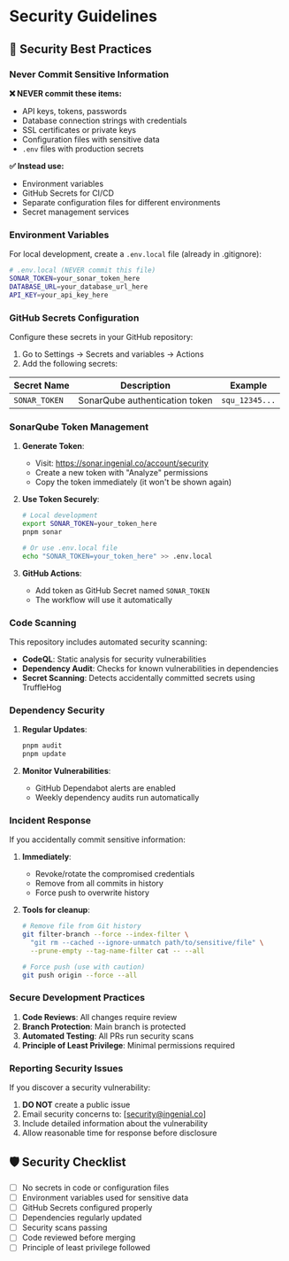 # Security Guidelines

## 🔐 Security Best Practices

### Never Commit Sensitive Information

**❌ NEVER commit these items:**

- API keys, tokens, passwords
- Database connection strings with credentials
- SSL certificates or private keys
- Configuration files with sensitive data
- `.env` files with production secrets

**✅ Instead use:**

- Environment variables
- GitHub Secrets for CI/CD
- Separate configuration files for different environments
- Secret management services

### Environment Variables

For local development, create a `.env.local` file (already in .gitignore):

```bash
# .env.local (NEVER commit this file)
SONAR_TOKEN=your_sonar_token_here
DATABASE_URL=your_database_url_here
API_KEY=your_api_key_here
```

### GitHub Secrets Configuration

Configure these secrets in your GitHub repository:

1. Go to Settings → Secrets and variables → Actions
2. Add the following secrets:

| Secret Name   | Description                    | Example        |
| ------------- | ------------------------------ | -------------- |
| `SONAR_TOKEN` | SonarQube authentication token | `squ_12345...` |

### SonarQube Token Management

1. **Generate Token**:
   - Visit: https://sonar.ingenial.co/account/security
   - Create a new token with "Analyze" permissions
   - Copy the token immediately (it won't be shown again)

2. **Use Token Securely**:

   ```bash
   # Local development
   export SONAR_TOKEN=your_token_here
   pnpm sonar

   # Or use .env.local file
   echo "SONAR_TOKEN=your_token_here" >> .env.local
   ```

3. **GitHub Actions**:
   - Add token as GitHub Secret named `SONAR_TOKEN`
   - The workflow will use it automatically

### Code Scanning

This repository includes automated security scanning:

- **CodeQL**: Static analysis for security vulnerabilities
- **Dependency Audit**: Checks for known vulnerabilities in dependencies
- **Secret Scanning**: Detects accidentally committed secrets using TruffleHog

### Dependency Security

1. **Regular Updates**:

   ```bash
   pnpm audit
   pnpm update
   ```

2. **Monitor Vulnerabilities**:
   - GitHub Dependabot alerts are enabled
   - Weekly dependency audits run automatically

### Incident Response

If you accidentally commit sensitive information:

1. **Immediately**:
   - Revoke/rotate the compromised credentials
   - Remove from all commits in history
   - Force push to overwrite history

2. **Tools for cleanup**:

   ```bash
   # Remove file from Git history
   git filter-branch --force --index-filter \
     "git rm --cached --ignore-unmatch path/to/sensitive/file" \
     --prune-empty --tag-name-filter cat -- --all

   # Force push (use with caution)
   git push origin --force --all
   ```

### Secure Development Practices

1. **Code Reviews**: All changes require review
2. **Branch Protection**: Main branch is protected
3. **Automated Testing**: All PRs run security scans
4. **Principle of Least Privilege**: Minimal permissions required

### Reporting Security Issues

If you discover a security vulnerability:

1. **DO NOT** create a public issue
2. Email security concerns to: [security@ingenial.co]
3. Include detailed information about the vulnerability
4. Allow reasonable time for response before disclosure

## 🛡️ Security Checklist

- [ ] No secrets in code or configuration files
- [ ] Environment variables used for sensitive data
- [ ] GitHub Secrets configured properly
- [ ] Dependencies regularly updated
- [ ] Security scans passing
- [ ] Code reviewed before merging
- [ ] Principle of least privilege followed
